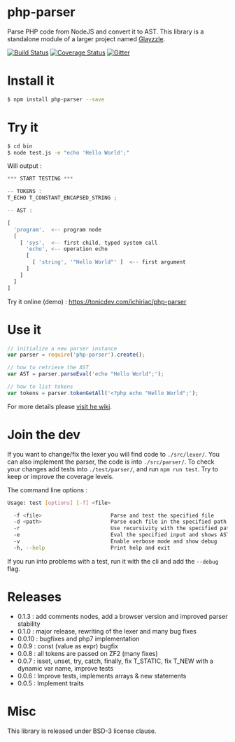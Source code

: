 php-parser
==========

Parse PHP code from NodeJS and convert it to AST. This library is a standalone module of a larger project named [Glayzzle](http://glayzzle.com).

[![Build Status](https://travis-ci.org/glayzzle/php-parser.svg)](https://travis-ci.org/glayzzle/php-parser)
[![Coverage Status](https://img.shields.io/coveralls/glayzzle/php-parser.svg)](https://coveralls.io/r/glayzzle/php-parser)
[![Gitter](https://img.shields.io/badge/GITTER-join%20chat-green.svg)](https://gitter.im/glayzzle/Lobby)

# Install it

```sh
$ npm install php-parser --save
```

# Try it

```sh
$ cd bin
$ node test.js -e "echo 'Hello World';"
```

Will output :
```js
*** START TESTING ***

-- TOKENS :
T_ECHO T_CONSTANT_ENCAPSED_STRING ;

-- AST :

[
  'program',  <-- program node
  [
    [ 'sys',  <-- first child, typed system call
      'echo', <-- operation echo
      [
        [ 'string', '"Hello World"' ]  <-- first argument
      ]
    ]
  ]
]
```

Try it online (demo) :
https://tonicdev.com/ichiriac/php-parser

# Use it

```js
// initialize a new parser instance
var parser = require('php-parser').create();

// how to retrieve the AST
var AST = parser.parseEval('echo "Hello World";');

// how to list tokens
var tokens = parser.tokenGetAll('<?php echo "Hello World";');
```

For more details please [visit he wiki](https://github.com/glayzzle/php-parser/wiki).

# Join the dev

If you want to change/fix the lexer you will find code to `./src/lexer/`.
You can also implement the parser, the code is into `./src/parser/`.
To check your changes add tests into `./test/parser/`, and run `npm run test`.
Try to keep or improve the coverage levels.

The command line options :

```sh
Usage: test [options] [-f] <file>

  -f <file>                      Parse and test the specified file
  -d <path>                      Parse each file in the specified path
  -r                             Use recursivity with the specified path
  -e                             Eval the specified input and shows AST
  -v                             Enable verbose mode and show debug
  -h, --help                     Print help and exit
```

If you run into problems with a test, run it with the cli and add the `--debug` flag.

# Releases


* 0.1.3  : add comments nodes, add a browser version and improved parser stability
* 0.1.0  : major release, rewriting of the lexer and many bug fixes
* 0.0.10 : bugfixes and php7 implementation
* 0.0.9  : const (value as expr) bugfix
* 0.0.8  : all tokens are passed on ZF2 (many fixes)
* 0.0.7  : isset, unset, try, catch, finally, fix T_STATIC, fix T_NEW with a dynamic var name, improve tests
* 0.0.6  : Improve tests, implements arrays & new statements
* 0.0.5  : Implement traits

# Misc

This library is released under BSD-3 license clause.
